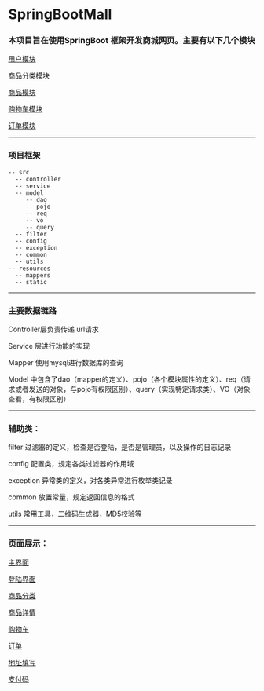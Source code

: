 # SpringBootMall

### 本项目旨在使用SpringBoot 框架开发商城网页。主要有以下几个模块

[用户模块]()

[商品分类模块]()

[商品模块]()

[购物车模块]()

[订单模块]()

----------------------------------------------------------------------------------------------------------------------------

### 项目框架 

```
-- src 
  -- controller 
  -- service 
  -- model 
     -- dao 
     -- pojo 
     -- req 
     -- vo 
     -- query 
  -- filter 
  -- config 
  -- exception 
  -- common 
  -- utils 
-- resources 
  -- mappers 
  -- static 
```

--------------------------------------------------------------

### 主要数据链路

Controller层负责传递 url请求

Service 层进行功能的实现

Mapper 使用mysql进行数据库的查询 

Model 中包含了dao（mapper的定义）、pojo（各个模块属性的定义）、req（请求或者发送的对象，与pojo有权限区别）、query（实现特定请求类）、VO（对象查看，有权限区别）

--------------------------------------------------------------

### 辅助类：

filter 过滤器的定义，检查是否登陆，是否是管理员，以及操作的日志记录

config 配置类，规定各类过滤器的作用域

exception 异常类的定义，对各类异常进行枚举类记录

common 放置常量，规定返回信息的格式

utils 常用工具，二维码生成器，MD5校验等

--------------------------------------------------------------

### 页面展示：

[主界面]()

[登陆界面]()

[商品分类]()

[商品详情]()

[购物车]()

[订单]()

[地址填写]()

[支付码]()



